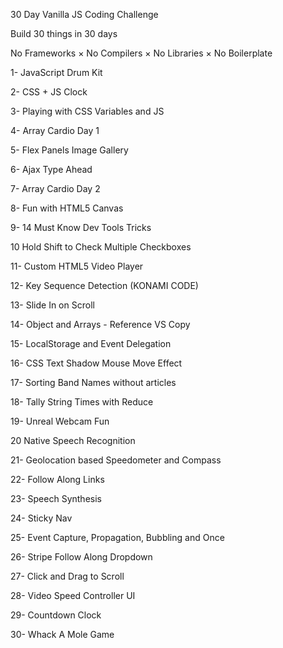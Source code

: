 30 Day Vanilla JS Coding Challenge

Build 30 things in 30 days

No Frameworks
×
No Compilers
×
No Libraries
×
No Boilerplate


1-
JavaScript Drum Kit

2-
CSS + JS Clock

3-
Playing with CSS Variables and JS

4-
Array Cardio Day 1

5-
Flex Panels Image Gallery

6-
Ajax Type Ahead

7-
Array Cardio Day 2

8-
Fun with HTML5 Canvas

9-
14 Must Know Dev Tools Tricks

10
Hold Shift to Check Multiple Checkboxes

11-
Custom HTML5 Video Player

12-
Key Sequence Detection (KONAMI CODE)

13-
Slide In on Scroll

14-
Object and Arrays - Reference VS Copy

15-
LocalStorage and Event Delegation

16-
CSS Text Shadow Mouse Move Effect

17-
Sorting Band Names without articles

18-
Tally String Times with Reduce

19-
Unreal Webcam Fun

20
Native Speech Recognition

21-
Geolocation based Speedometer and Compass

22-
Follow Along Links

23-
Speech Synthesis

24-
Sticky Nav

25-
Event Capture, Propagation, Bubbling and Once

26-
Stripe Follow Along Dropdown

27-
Click and Drag to Scroll

28-
Video Speed Controller UI

29-
Countdown Clock

30-
Whack A Mole Game